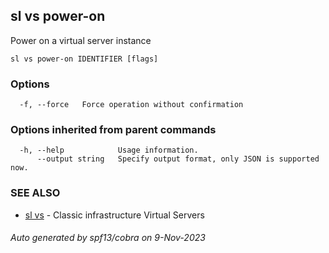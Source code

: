 ## sl vs power-on

Power on a virtual server instance

```
sl vs power-on IDENTIFIER [flags]
```

### Options

```
  -f, --force   Force operation without confirmation
```

### Options inherited from parent commands

```
  -h, --help            Usage information.
      --output string   Specify output format, only JSON is supported now.
```

### SEE ALSO

* [sl vs](sl_vs.md)	 - Classic infrastructure Virtual Servers

###### Auto generated by spf13/cobra on 9-Nov-2023

